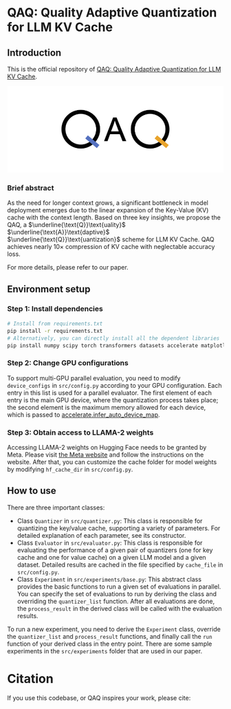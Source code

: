 # QAQ: Quality Adaptive Quantization for LLM KV Cache

## Introduction

This is the official repository of [QAQ: Quality Adaptive Quantization for LLM KV Cache]().

![QAQ](assets/QAQ_logo.png)

### Brief abstract

As the need for longer context grows, a significant bottleneck in model deployment emerges due to the linear expansion of the Key-Value (KV) cache with the context length. Based on three key insights, we propose the QAQ, a $\underline{\text{Q}}\text{uality}$ $\underline{\text{A}}\text{daptive}$ $\underline{\text{Q}}\text{uantization}$ scheme for LLM KV Cache. QAQ achieves nearly $10 \times$ compression of KV cache with neglectable accuracy loss. 

For more details, please refer to our paper.

## Environment setup

### Step 1: Install dependencies

```bash
# Install from requirements.txt
pip install -r requirements.txt
# Alternatively, you can directly install all the dependent libraries
pip install numpy scipy torch transformers datasets accelerate matplotlib tqdm
```

### Step 2: Change GPU configurations

To support multi-GPU parallel evaluation, you need to modify `device_configs` in `src/config.py` according to your GPU configuration. Each entry in this list is used for a parallel evaluator. The first element of each entry is the main GPU device, where the quantization  process takes place; the second element is the maximum memory allowed for each device, which is passed to [accelerate.infer_auto_device_map](https://huggingface.co/docs/accelerate/v0.27.2/en/package_reference/big_modeling#accelerate.infer_auto_device_map).

### Step 3: Obtain access to LLAMA-2 weights

Accessing LLAMA-2 weights on Hugging Face needs to be granted by Meta. Please visit [the Meta website](https://llama.meta.com/llama-downloads/) and follow the instructions on the website. After that, you can customize the cache folder for model weights by modifying `hf_cache_dir` in `src/config.py`.

## How to use

There are three important classes:
- Class `Quantizer` in `src/quantizer.py`: This class is responsible for quantizing the key/value cache, supporting a variety of parameters. For detailed explanation of each parameter, see its constructor.
- Class `Evaluator` in `src/evaluator.py`: This class is responsible for evaluating the performance of a given pair of quantizers (one for key cache and one for value cache) on a given LLM model and a given dataset. Detailed results are cached in the file specified by `cache_file` in `src/config.py`.
- Class `Experiment` in `src/experiments/base.py`: This abstract class provides the basic functions to run a given set of evaluations in parallel. You can specify the set of evaluations to run by deriving the class and overriding the `quantizer_list` function. After all evaluations are done, the `process_result` in the derived class will be called with the evaluation results.

To run a new experiment, you need to derive the `Experiment` class, override the `quantizer_list` and `process_result` functions, and finally call the `run` function of your derived class in the entry point. There are some sample experiments in the `src/experiments` folder that are used in our paper.

# Citation

If you use this codebase, or QAQ inspires your work, please cite:

```markdown 
